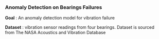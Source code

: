 ### Anomaly Detection on Bearings Failures

**Goal** : An anomaly detection model for vibration failure


**Dataset** : vibration sensor readings from four bearings. Dataset is sourced from The NASA Acoustics and Vibration Database
